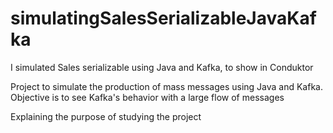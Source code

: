 # simulatingSalesSerializableJavaKafka
I simulated Sales serializable using Java and Kafka, to show in Conduktor


Project to simulate the production of mass messages using Java and Kafka.
Objective is to see Kafka's behavior with a large flow of messages

Explaining the purpose of studying the project
